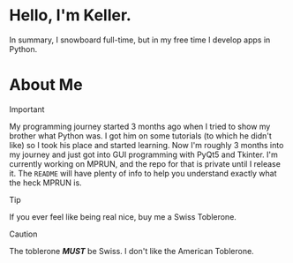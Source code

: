 # Hello, I'm Keller.
In summary, I snowboard full-time, but in my free time I develop apps in Python.

# About Me
> [!IMPORTANT]
> My programming journey started 3 months ago when I tried to show my brother what Python was. I got him on some tutorials (to which he didn't like) so I took his place and started learning.
> Now I'm roughly 3 months into my journey and just got into GUI programming with PyQt5 and Tkinter.
> I'm currently working on MPRUN, and the repo for that is private until I release it. The `README` will have plenty of info to help you understand exactly what the heck MPRUN is.

> [!TIP]
> If you ever feel like being real nice, buy me a Swiss Toblerone.

> [!CAUTION]
> The toblerone ***MUST*** be Swiss. I don't like the American Toblerone.
